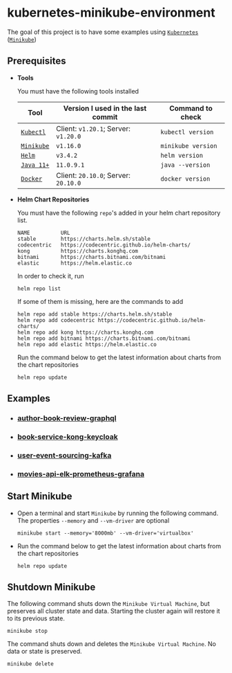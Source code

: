# kubernetes-minikube-environment

The goal of this project is to have some examples using [`Kubernetes`](https://kubernetes.io) ([`Minikube`](https://github.com/kubernetes/minikube)) 

## Prerequisites

- **Tools**

  You must have the following tools installed

  | Tool            | Version I used in the last commit    | Command to check   |
  | --------------- | ------------------------------------ | ------------------ |
  | [`Kubectl`][1]  | Client: `v1.20.1`; Server: `v1.20.0` | `kubectl version`  |
  | [`Minikube`][2] | `v1.16.0`                            | `minikube version` |
  | [`Helm`][3]     | `v3.4.2`                             | `helm version`     |
  | [`Java 11+`][4] | `11.0.9.1`                           | `java --version`   |
  | [`Docker`][5]   | Client: `20.10.0`; Server: `20.10.0` | `docker version`   |
  
  [1]:https://kubernetes.io/docs/tasks/tools/install-kubectl/
  [2]:https://kubernetes.io/docs/tasks/tools/install-minikube/
  [3]:https://helm.sh/docs/intro/install/
  [4]:https://www.oracle.com/java/technologies/javase-jdk11-downloads.html
  [5]:https://www.docker.com/

- **Helm Chart Repositories**

  You must have the following `repo`'s added in your helm chart repository list.
  ```
  NAME        	URL
  stable      	https://charts.helm.sh/stable
  codecentric 	https://codecentric.github.io/helm-charts/
  kong        	https://charts.konghq.com
  bitnami     	https://charts.bitnami.com/bitnami
  elastic     	https://helm.elastic.co
  ```

  In order to check it, run
  ```
  helm repo list
  ```

  If some of them is missing, here are the commands to add
  ```
  helm repo add stable https://charts.helm.sh/stable
  helm repo add codecentric https://codecentric.github.io/helm-charts/
  helm repo add kong https://charts.konghq.com
  helm repo add bitnami https://charts.bitnami.com/bitnami
  helm repo add elastic https://helm.elastic.co
  ```
  
  Run the command below to get the latest information about charts from the chart repositories
  ```
  helm repo update
  ```

## Examples

- ### [author-book-review-graphql](https://github.com/ivangfr/kubernetes-minikube-environment/tree/master/author-book-review-graphql#kubernetes-minikube-environment)
- ### [book-service-kong-keycloak](https://github.com/ivangfr/kubernetes-minikube-environment/tree/master/book-service-kong-keycloak#kubernetes-minikube-environment)
- ### [user-event-sourcing-kafka](https://github.com/ivangfr/kubernetes-minikube-environment/tree/master/user-event-sourcing-kafka#kubernetes-minikube-environment)
- ### [movies-api-elk-prometheus-grafana](https://github.com/ivangfr/kubernetes-minikube-environment/tree/master/movies-api-elk-prometheus-grafana#kubernetes-minikube-environment)

## Start Minikube

- Open a terminal and start `Minikube` by running the following command. The properties `--memory` and `--vm-driver` are optional
  ```
  minikube start --memory='8000mb' --vm-driver='virtualbox'
  ```

- Run the command below to get the latest information about charts from the chart repositories
  ```
  helm repo update
  ``` 

## Shutdown Minikube

The following command shuts down the `Minikube Virtual Machine`, but preserves all cluster state and data. Starting the cluster again will restore it to its previous state.
```
minikube stop
```

The command shuts down and deletes the `Minikube Virtual Machine`. No data or state is preserved.
```
minikube delete
```
